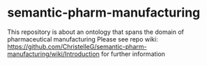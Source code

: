# semantic-pharm-manufacturing
This repository is about an ontology that spans the domain of pharmaceutical manufacturing
Please see repo wiki: https://github.com/ChristelleG/semantic-pharm-manufacturing/wiki/Introduction for further information

